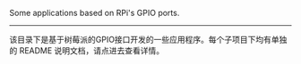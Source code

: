 Some applications based on RPi's GPIO ports.

****

该目录下是基于树莓派的GPIO接口开发的一些应用程序。每个子项目下均有单独的 README 说明文档，请点进去查看详情。
